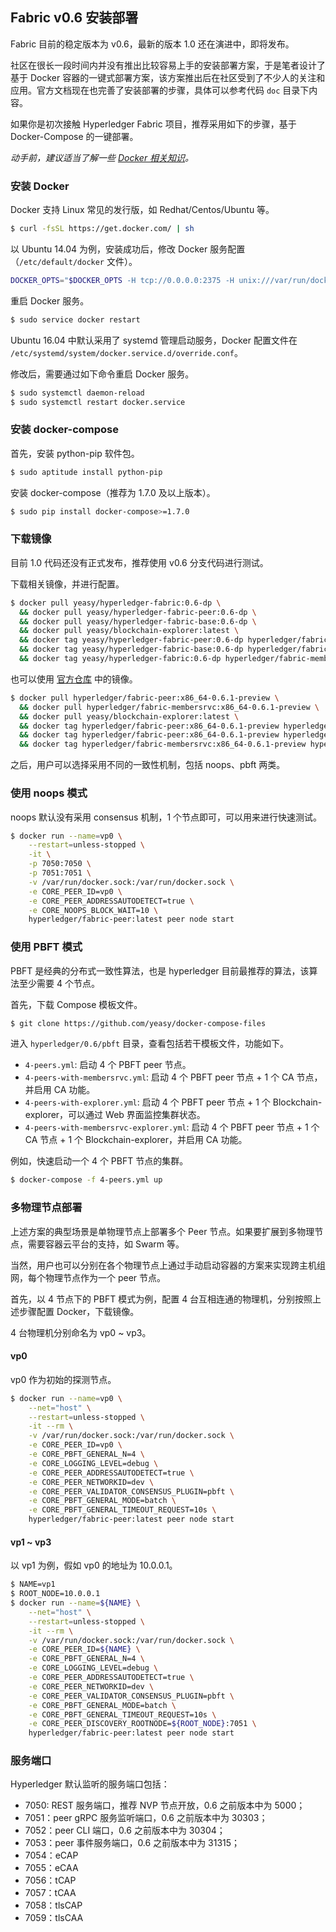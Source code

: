 ## Fabric v0.6 安装部署

Fabric 目前的稳定版本为 v0.6，最新的版本 1.0 还在演进中，即将发布。

社区在很长一段时间内并没有推出比较容易上手的安装部署方案，于是笔者设计了基于 Docker 容器的一键式部署方案，该方案推出后在社区受到了不少人的关注和应用。官方文档现在也完善了安装部署的步骤，具体可以参考代码 `doc` 目录下内容。

如果你是初次接触 Hyperledger Fabric 项目，推荐采用如下的步骤，基于 Docker-Compose 的一键部署。

*动手前，建议适当了解一些 [Docker 相关知识](https://github.com/yeasy/docker_practice)。*

### 安装 Docker

Docker 支持 Linux 常见的发行版，如 Redhat/Centos/Ubuntu 等。

```sh
$ curl -fsSL https://get.docker.com/ | sh
```

以 Ubuntu 14.04 为例，安装成功后，修改 Docker 服务配置（`/etc/default/docker` 文件）。

```sh
DOCKER_OPTS="$DOCKER_OPTS -H tcp://0.0.0.0:2375 -H unix:///var/run/docker.sock --api-cors-header='*'"
```

重启 Docker 服务。

```sh
$ sudo service docker restart
```
Ubuntu 16.04 中默认采用了 systemd 管理启动服务，Docker 配置文件在 `/etc/systemd/system/docker.service.d/override.conf`。

修改后，需要通过如下命令重启 Docker 服务。

```sh
$ sudo systemctl daemon-reload
$ sudo systemctl restart docker.service
```

### 安装 docker-compose

首先，安装 python-pip 软件包。

```sh
$ sudo aptitude install python-pip
```

安装 docker-compose（推荐为 1.7.0 及以上版本）。

```sh
$ sudo pip install docker-compose>=1.7.0
```

### 下载镜像

目前 1.0 代码还没有正式发布，推荐使用 v0.6 分支代码进行测试。

下载相关镜像，并进行配置。

```sh
$ docker pull yeasy/hyperledger-fabric:0.6-dp \
  && docker pull yeasy/hyperledger-fabric-peer:0.6-dp \
  && docker pull yeasy/hyperledger-fabric-base:0.6-dp \
  && docker pull yeasy/blockchain-explorer:latest \
  && docker tag yeasy/hyperledger-fabric-peer:0.6-dp hyperledger/fabric-peer \
  && docker tag yeasy/hyperledger-fabric-base:0.6-dp hyperledger/fabric-baseimage \
  && docker tag yeasy/hyperledger-fabric:0.6-dp hyperledger/fabric-membersrvc
```

也可以使用 [官方仓库](https://hub.docker.com/u/hyperledger/) 中的镜像。

```sh
$ docker pull hyperledger/fabric-peer:x86_64-0.6.1-preview \
  && docker pull hyperledger/fabric-membersrvc:x86_64-0.6.1-preview \
  && docker pull yeasy/blockchain-explorer:latest \
  && docker tag hyperledger/fabric-peer:x86_64-0.6.1-preview hyperledger/fabric-peer \
  && docker tag hyperledger/fabric-peer:x86_64-0.6.1-preview hyperledger/fabric-baseimage \
  && docker tag hyperledger/fabric-membersrvc:x86_64-0.6.1-preview hyperledger/fabric-membersrvc
```

之后，用户可以选择采用不同的一致性机制，包括 noops、pbft 两类。

### 使用 noops 模式
noops 默认没有采用 consensus 机制，1 个节点即可，可以用来进行快速测试。

```sh
$ docker run --name=vp0 \
    --restart=unless-stopped \
    -it \
    -p 7050:7050 \
    -p 7051:7051 \
    -v /var/run/docker.sock:/var/run/docker.sock \
    -e CORE_PEER_ID=vp0 \
    -e CORE_PEER_ADDRESSAUTODETECT=true \
    -e CORE_NOOPS_BLOCK_WAIT=10 \
    hyperledger/fabric-peer:latest peer node start
```

### 使用 PBFT 模式

PBFT 是经典的分布式一致性算法，也是 hyperledger 目前最推荐的算法，该算法至少需要 4 个节点。

首先，下载 Compose 模板文件。

```sh
$ git clone https://github.com/yeasy/docker-compose-files
```

进入 `hyperledger/0.6/pbft` 目录，查看包括若干模板文件，功能如下。

* `4-peers.yml`: 启动 4 个 PBFT peer 节点。
* `4-peers-with-membersrvc.yml`: 启动 4 个 PBFT peer 节点 + 1 个 CA 节点，并启用 CA 功能。
* `4-peers-with-explorer.yml`: 启动 4 个 PBFT peer 节点 + 1 个 Blockchain-explorer，可以通过 Web 界面监控集群状态。
* `4-peers-with-membersrvc-explorer.yml`: 启动 4 个 PBFT peer 节点 + 1 个 CA 节点 + 1 个 Blockchain-explorer，并启用 CA 功能。

例如，快速启动一个 4 个 PBFT 节点的集群。

```sh
$ docker-compose -f 4-peers.yml up
```

### 多物理节点部署

上述方案的典型场景是单物理节点上部署多个 Peer 节点。如果要扩展到多物理节点，需要容器云平台的支持，如 Swarm 等。

当然，用户也可以分别在各个物理节点上通过手动启动容器的方案来实现跨主机组网，每个物理节点作为一个 peer 节点。

首先，以 4 节点下的 PBFT 模式为例，配置 4 台互相连通的物理机，分别按照上述步骤配置 Docker，下载镜像。

4 台物理机分别命名为 vp0 ~ vp3。

#### vp0

vp0 作为初始的探测节点。

```sh
$ docker run --name=vp0 \
    --net="host" \
    --restart=unless-stopped \
    -it --rm \
    -v /var/run/docker.sock:/var/run/docker.sock \
    -e CORE_PEER_ID=vp0 \
    -e CORE_PBFT_GENERAL_N=4 \
    -e CORE_LOGGING_LEVEL=debug \
    -e CORE_PEER_ADDRESSAUTODETECT=true \
    -e CORE_PEER_NETWORKID=dev \
    -e CORE_PEER_VALIDATOR_CONSENSUS_PLUGIN=pbft \
    -e CORE_PBFT_GENERAL_MODE=batch \
    -e CORE_PBFT_GENERAL_TIMEOUT_REQUEST=10s \
    hyperledger/fabric-peer:latest peer node start
```

#### vp1 ~ vp3

以 vp1 为例，假如 vp0 的地址为 10.0.0.1。

```sh
$ NAME=vp1
$ ROOT_NODE=10.0.0.1
$ docker run --name=${NAME} \
    --net="host" \
    --restart=unless-stopped \
    -it --rm \
    -v /var/run/docker.sock:/var/run/docker.sock \
    -e CORE_PEER_ID=${NAME} \
    -e CORE_PBFT_GENERAL_N=4 \
    -e CORE_LOGGING_LEVEL=debug \
    -e CORE_PEER_ADDRESSAUTODETECT=true \
    -e CORE_PEER_NETWORKID=dev \
    -e CORE_PEER_VALIDATOR_CONSENSUS_PLUGIN=pbft \
    -e CORE_PBFT_GENERAL_MODE=batch \
    -e CORE_PBFT_GENERAL_TIMEOUT_REQUEST=10s \
    -e CORE_PEER_DISCOVERY_ROOTNODE=${ROOT_NODE}:7051 \
    hyperledger/fabric-peer:latest peer node start
```

### 服务端口
Hyperledger 默认监听的服务端口包括：

* 7050: REST 服务端口，推荐 NVP 节点开放，0.6 之前版本中为 5000；
* 7051：peer gRPC 服务监听端口，0.6 之前版本中为 30303；
* 7052：peer CLI 端口，0.6 之前版本中为 30304；
* 7053：peer 事件服务端口，0.6 之前版本中为 31315；
* 7054：eCAP
* 7055：eCAA
* 7056：tCAP
* 7057：tCAA
* 7058：tlsCAP
* 7059：tlsCAA
